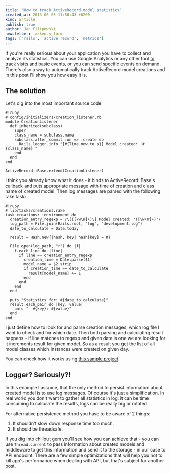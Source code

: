 ```yaml
---
title: "How to track ActiveRecord model statistics"
created_at: 2013-06-05 11:56:43 +0200
kind: article
publish: true
author: Jan Filipowski
newsletter: :arkency_form
tags: ['rails', 'active record', 'metrics']
---
```


If you're really serious about your application you have to collect and analyze its statistics. You can use Google Analytics or any other tool [to track visits and basic events](http://blog.arkency.com/2012/12/google-analytics-for-developers/), or you can send specific events on demand. There's also a way to automatically track ActiveRecord model creations and in this post I'll show you how easy it is.

<!-- more -->

## The solution

Let's dig into the most important source code:

```
#!ruby
# config/initializers/creation_listener.rb
module CreationListener
  def inherited(subclass)
    super
    class_name = subclass.name
    subclass.after_commit :on => :create do
      Rails.logger.info "[#{Time.now.to_s}] Model created: '#{class_name}'"
    end
  end
end

ActiveRecord::Base.extend(CreationListener)
```

I think you already know what it does - it binds to ActiveRecord::Base's callback and puts appropriate message with time of creation and class name of created model. Then log messages are parsed with the following rake task:

```
#!ruby
# lib/tasks/creations.rake
task creations: :environment do
  creation_entry_regexp = /\[([\w\W]+)\] Model created: '([\w\W]+)'/
  log_path = File.join(Rails.root, "log", "development.log")
  date_to_calculate = Date.today

  result = Hash.new{|hash, key| hash[key] = 0}

  File.open(log_path, "r") do |f|
    f.each_line do |line|
      if line =~ creation_entry_regexp
        creation_time = Date.parse($1)
        model_name = $2.strip
        if creation_time == date_to_calculate
          result[model_name] += 1
        end
      end
    end
  end

  puts "Statistics for: #{date_to_calculate}"
  result.each_pair do |key, value|
    puts "  #{key}: #{value}"
  end
end

```

I just define how to look for and parse creation messages, which log file I want to check and for which date. Then both parsing and calculating result happens - if line matches to regexp and given date is one we are looking for it increments result for given model. So as a result you get the list of all model classes which instances were created on given day.

You can check how it works using [this sample project](https://github.com/chilloutio/creations_counting_rails_example).

## Logger? Seriously?!

In this example I assume, that the only method to persist information about created model is to use log messages. Of course it's just a simplification. In real world you don't want to gather all statistics in log: it can be time consuming to calculate the results, logs can be really big or rotated.

For alternative persistence method you have to be aware of 2 things:

1. It shouldn't slow down response time too much.
2. It should be threadsafe.

If you dig into [chillout](https://github.com/chilloutio/chillout) gem you'll see how you can achieve that - you can use ```Thread.current``` to pass information about created models and middleware to get this information and send it to the storage - in our case to API endpoint. There are a few simple optimizations that will help you not to kill app's performance when dealing with API, but that's subject for another post.
